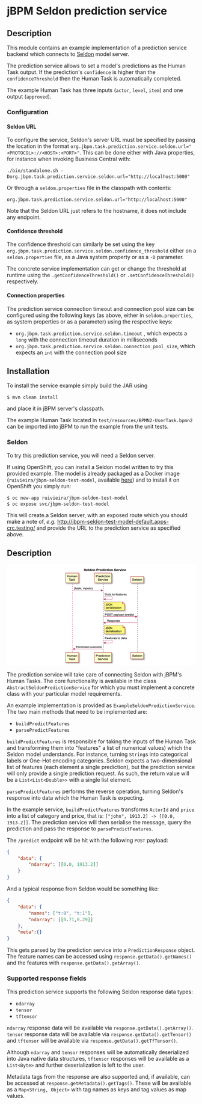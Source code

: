 # jBPM Seldon prediction service

## Description

This module contains an example implementation of a prediction service backend which connects to [Seldon](https://www.seldon.io/) model server.

The prediction service allows to set a model's predictions as the Human Task output. If the prediction's `confidence` is higher than the
`confidenceThreshold` then the Human Task is automatically completed.

 The example Human Task has three inputs (`actor`, `level`, `item`) and one output (`approved`).

### Configuration

#### Seldon URL

To configure the service, Seldon's server URL must be specified by passing the location in the format `org.jbpm.task.prediction.service.seldon.url="<PROTOCOL>://<HOST>:<PORT>"`. This can be done either with Java properties, for instance when invoking Business Central with:

```shell
./bin/standalone.sh -Dorg.jbpm.task.prediction.service.seldon.url="http://localhost:5000"
```

Or through a `seldom.properties` file in the classpath with contents:

```properties
org.jbpm.task.prediction.service.seldon.url="http://localhost:5000"
```

Note that the Seldon URL just refers to the hostname, it does not include any endpoint.

#### Confidence threshold

The confidence threshold can similarly be set using the key `org.jbpm.task.prediction.service.seldon.confidence_threshold`
either on a `seldon.properties` file, as a Java system property or as a `-D` parameter.

The concrete service implementation can get or change the threshold at runtime using the
`.getConfidenceThreshold()` or `.setConfidenceThreshold()` respectively.   

#### Connection properties

The prediction service connection timeout and connection pool size can be configured using the following keys (as above, either in `seldom.properties`, as system properties or as a parameter) using the respective keys:

* `org.jbpm.task.prediction.service.seldon.timeout` , which expects a `long` with the connection timeout duration in milliseconds
* `org.jbpm.task.prediction.service.seldon.connection_pool_size`, which expects an `int` with the connection pool size

 ## Installation

 To install the service example simply build the JAR using

 ```
$ mvn clean install
 ```

and place it in jBPM server's classpath.

The example Human Task located in `test/resources/BPMN2-UserTask.bpmn2` can be imported into jBPM to run the example from the unit tests.

### Seldon

To try this prediction service, you will need a Seldon server.

If using OpenShift, you can install a Seldon model written to try this provided example. The model is already packaged as a Docker image (`ruivieira/jbpm-seldon-test-model`, available [here](https://hub.docker.com/repository/docker/ruivieira/jbpm-seldon-test-model)) and to install it on OpenShift you simply run:

```
$ oc new-app ruivieira/jbpm-seldon-test-model
$ oc expose svc/jbpm-seldon-test-model
```

This will create.a Seldon server, with an exposed route which you should make a note of, *e.g.* http://jbpm-seldon-test-model-default.apps-crc.testing/ and provide the URL to the prediction service as specified above.

## Description

![image-20200117155115771](docs/diagram1.png)



The prediction service will take care of connecting Seldon with jBPM's Human Tasks. The core functionality is available in the class `AbstractSeldonPredictionService` for which you must implement a concrete class with your particular model requirements.

An example implementation is provided as `ExampleSeldonPredictionService`. The two main methods that need to be implemented are:

* `buildPredictFeatures`
* `parsePredictFeatures`

`buildPredictFeatures` is responsible for taking the inputs of the Human Task and transforming them into "features"  a list of numerical values) which the Seldon model understands. For instance, turning `String`s into categorical labels or One-Hot encoding categories. Seldon expects a two-dimensional list of features (each element a single prediction), but the prediction service will only provide a single prediction request. As such, the return value will be a `List<List<Double>>` with a single list element.

`parsePredictFeatures` performs the reverse operation, turning Seldon's response into data which the Human Task is expecting.

In the example service, `buildPredictFeatures` transforms `ActorId` and `price` into a list of category and price, that is: `["john", 1913.2] -> [[0.0, 1913.2]]`. The prediction service will then serialise the message, query the prediction and pass the response to `parsePredictFeatures`.

The `/predict` endpoint will be hit with the following `POST` payload:

```json
{
	"data": {
		"ndarray": [[0.0, 1913.2]]
	}
}
```

And a typical response from Seldon would be something like:

```json
{
	"data": {
		"names": ["t:0", "t:1"],
		"ndarray": [[0.71,0.29]]
	},
	"meta":{}
}
```

This gets parsed by the prediction service into a `PredictionResponse` object. The feature names can be accessed using `response.getData().getNames()` and the features with `response.getData().getArray()`.

### Supported response fields

This prediction service supports the following Seldon response data types:

* `ndarray`
* `tensor`
* `tftensor`

`ndarray` response data will be available via `response.getData().getArray()`. `tensor` response data will be available via `response.getData().getTensor()` and `tftensor` will be available via `response.getData().getTfTensor()`.

Although `ndarray` and `tensor` responses will be automatically deserialized into Java native data structures, `tftensor` responses will be available as a `List<Byte>` and further deserialization is left to the user.

Metadata tags from the response are also supported and, if available, can be accessed at `response.getMetadata().getTags()`.
These will be available as a `Map<String, Object>` with tag names as keys and tag values as map values.
